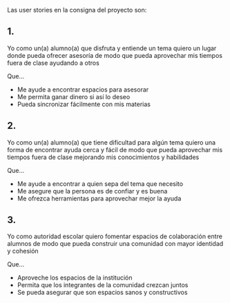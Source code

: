 Las user stories en la consigna del proyecto son:

## 1. 
Yo como un(a) alumno(a) que
disfruta y entiende un tema
quiero un lugar donde pueda
ofrecer asesoría de modo que
pueda aprovechar mis tiempos
fuera de clase ayudando a otros

Que…
- Me ayude a encontrar
espacios para asesorar
- Me permita ganar dinero si así
lo deseo
- Pueda sincronizar fácilmente
con mis materias

## 2. 

Yo como un(a) alumno(a) que
tiene dificultad para algún tema
quiero una forma de encontrar
ayuda cerca y fácil de modo que
pueda aprovechar mis tiempos
fuera de clase mejorando mis
conocimientos y habilidades


Que…
- Me ayude a encontrar a quien
sepa del tema que necesito
- Me asegure que la persona es
de confiar y es buena
- Me ofrezca herramientas para
aprovechar mejor la ayuda

## 3.

Yo como autoridad escolar
quiero fomentar espacios de
colaboración entre alumnos de
modo que pueda construir una
comunidad con mayor
identidad y cohesión


Que…
- Aproveche los espacios de la
institución
- Permita que los integrantes de
la comunidad crezcan juntos
- Se pueda asegurar que son
espacios sanos y constructivos
